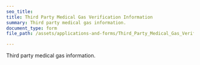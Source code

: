```yaml
---
seo_title: 
title: Third Party Medical Gas Verification Information
summary: Third party medical gas information.
document_type: form
file_path: /assets/applications-and-forms/Third_Party_Medical_Gas_Verification.pdf

---
```

Third party medical gas information.
